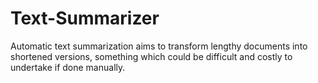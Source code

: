 # Text-Summarizer
Automatic text summarization aims to transform lengthy documents into shortened versions, something which could be difficult and costly to undertake if done manually.

